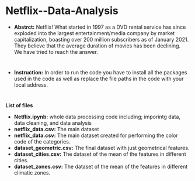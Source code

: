 # Netflix--Data-Analysis
* **Abstrct:**
Netflix! What started in 1997 as a DVD rental service has since exploded into the largest entertainment/media company by market capitalization, boasting over 200 million subscribers as of January 2021. They believe that the average duration of movies has been declining. We have tried to reach the answer.
#
* **Instruction:**
In order to run the code you have to install all the packages used in the code as well as replace the file paths in the code with your local address.
#
**List of files**

* **Netflix.ipynb:** whole data processing code including; imporintg data, data cleaning, and data analysis
* **netflix_data.csv:** The main dataset
* **netflix_data.csv:** The main dataset created for performing the color code of the categories.
* **dataset_geometric.csv:**  The final dataset with just geometrical features.
* **dataset_cities.csv:** The dataset of the mean of the features in different cities.
* **dataset_zones.csv:** The dataset of the mean of the features in different climatic zones.
